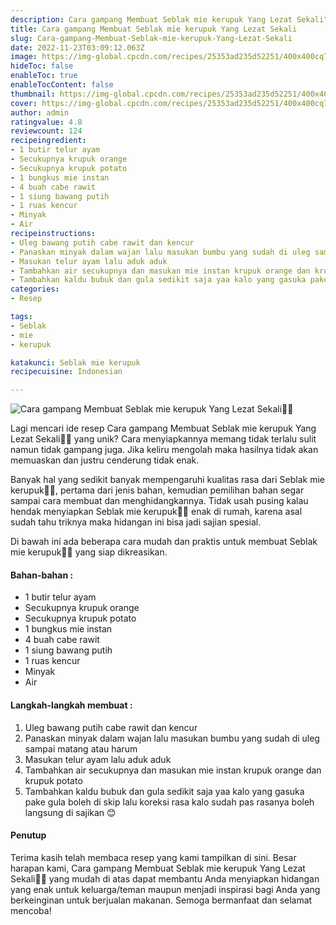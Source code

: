 ```yaml
---
description: Cara gampang Membuat Seblak mie kerupuk Yang Lezat Sekali"
title: Cara gampang Membuat Seblak mie kerupuk Yang Lezat Sekali
slug: Cara-gampang-Membuat-Seblak-mie-kerupuk-Yang-Lezat-Sekali
date: 2022-11-23T03:09:12.063Z
image: https://img-global.cpcdn.com/recipes/25353ad235d52251/400x400cq70/photo.jpg
hideToc: false
enableToc: true
enableTocContent: false
thumbnail: https://img-global.cpcdn.com/recipes/25353ad235d52251/400x400cq70/photo.jpg
cover: https://img-global.cpcdn.com/recipes/25353ad235d52251/400x400cq70/photo.jpg
author: admin
ratingvalue: 4.8
reviewcount: 124
recipeingredient:
- 1 butir telur ayam
- Secukupnya krupuk orange
- Secukupnya krupuk potato
- 1 bungkus mie instan
- 4 buah cabe rawit
- 1 siung bawang putih
- 1 ruas kencur
- Minyak
- Air
recipeinstructions:
- Uleg bawang putih cabe rawit dan kencur
- Panaskan minyak dalam wajan lalu masukan bumbu yang sudah di uleg sampai matang atau harum
- Masukan telur ayam lalu aduk aduk
- Tambahkan air secukupnya dan masukan mie instan krupuk orange dan krupuk potato
- Tambahkan kaldu bubuk dan gula sedikit saja yaa kalo yang gasuka pake gula boleh di skip lalu koreksi rasa kalo sudah pas rasanya boleh langsung di sajikan 😊
categories:
- Resep

tags:
- Seblak
- mie
- kerupuk

katakunci: Seblak mie kerupuk
recipecuisine: Indonesian

---
```


![Cara gampang Membuat Seblak mie kerupuk Yang Lezat Sekali👩‍🍳](https://img-global.cpcdn.com/recipes/25353ad235d52251/400x400cq70/photo.jpg)

Lagi mencari ide resep Cara gampang Membuat Seblak mie kerupuk Yang Lezat Sekali👩‍🍳 yang unik? Cara menyiapkannya memang tidak terlalu sulit namun tidak gampang juga. Jika keliru mengolah maka hasilnya tidak akan memuaskan dan justru cenderung tidak enak.

Banyak hal yang sedikit banyak mempengaruhi kualitas rasa dari Seblak mie kerupuk👩‍🍳, pertama dari jenis bahan, kemudian pemilihan bahan segar sampai cara membuat dan menghidangkannya. Tidak usah pusing kalau hendak menyiapkan Seblak mie kerupuk👩‍🍳 enak di rumah, karena asal sudah tahu triknya maka hidangan ini bisa jadi sajian spesial.

Di bawah ini ada beberapa cara mudah dan praktis untuk membuat Seblak mie kerupuk👩‍🍳 yang siap dikreasikan.

<!--inarticleads1-->

#### Bahan-bahan :

- 1 butir telur ayam
- Secukupnya krupuk orange
- Secukupnya krupuk potato
- 1 bungkus mie instan
- 4 buah cabe rawit
- 1 siung bawang putih
- 1 ruas kencur
- Minyak
- Air

<!--inarticleads2-->

#### Langkah-langkah membuat :

1. Uleg bawang putih cabe rawit dan kencur
1. Panaskan minyak dalam wajan lalu masukan bumbu yang sudah di uleg sampai matang atau harum
1. Masukan telur ayam lalu aduk aduk
1. Tambahkan air secukupnya dan masukan mie instan krupuk orange dan krupuk potato
1. Tambahkan kaldu bubuk dan gula sedikit saja yaa kalo yang gasuka pake gula boleh di skip lalu koreksi rasa kalo sudah pas rasanya boleh langsung di sajikan 😊

#### Penutup

Terima kasih telah membaca resep yang kami tampilkan di sini. Besar harapan kami, Cara gampang Membuat Seblak mie kerupuk Yang Lezat Sekali👩‍🍳 yang mudah di atas dapat membantu Anda menyiapkan hidangan yang enak untuk keluarga/teman maupun menjadi inspirasi bagi Anda yang berkeinginan untuk berjualan makanan. Semoga bermanfaat dan selamat mencoba!